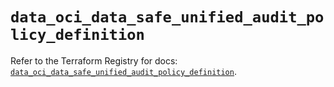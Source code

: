 # `data_oci_data_safe_unified_audit_policy_definition`

Refer to the Terraform Registry for docs: [`data_oci_data_safe_unified_audit_policy_definition`](https://registry.terraform.io/providers/oracle/oci/7.19.0/docs/data-sources/data_safe_unified_audit_policy_definition).
